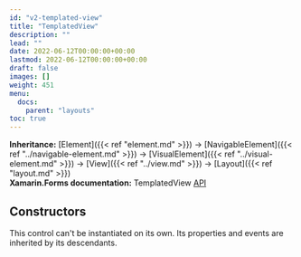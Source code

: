 ```yaml
---
id: "v2-templated-view"
title: "TemplatedView"
description: ""
lead: ""
date: 2022-06-12T00:00:00+00:00
lastmod: 2022-06-12T00:00:00+00:00
draft: false
images: []
weight: 451
menu:
  docs:
    parent: "layouts"
toc: true
---
```


**Inheritance:** [Element]({{< ref "element.md" >}}) -> [NavigableElement]({{< ref "../navigable-element.md" >}}) -> [VisualElement]({{< ref "../visual-element.md" >}}) -> [View]({{< ref "../view.md" >}}) -> [Layout]({{< ref "layout.md" >}})  
**Xamarin.Forms documentation:** TemplatedView [API](https://docs.microsoft.com/en-us/dotnet/api/xamarin.forms.templatedview)

## Constructors

This control can't be instantiated on its own. Its properties and events are inherited by its descendants.
